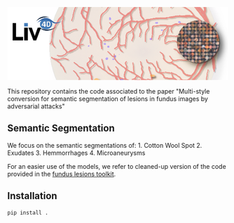 <p align="center">
    <img src="imgs/header.png" width="800px"/>
</p>




This repository contains the code associated to the paper "Multi-style conversion for semantic segmentation of lesions in fundus images by adversarial attacks"

## Semantic Segmentation

We focus on the semantic segmentations of:
    1. Cotton Wool Spot
    2. Exudates
    3. Hemmorrhages
    4. Microaneurysms

For an easier use of the models, we refer to cleaned-up version of the code provided in the [fundus lesions toolkit](https://github.com/ClementPla/fundus-lesions-toolkit/tree/main/fundus_lesions_toolkit).

## Installation

```bash
pip install .
```

